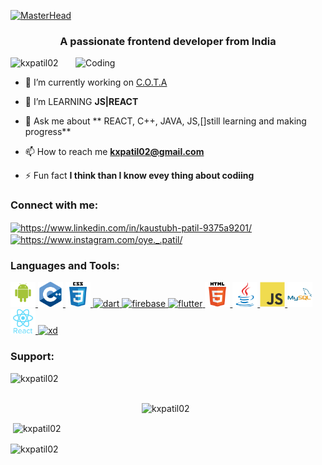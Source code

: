 [![MasterHead](https://user-images.githubusercontent.com/10498744/210012254-234538ff-d198-48aa-8964-37e6fd45d227.gif)](kxpatil.io)

<h3 align="center">A passionate frontend developer from India</h3>
<img align="right" alt="Coding" width="400" src="https://flatironschool.com/legacy-assets/images.ctfassets.net/hkpf2qd2vxgx/44oj2847JshvH8bktR7JyM/070c9adb7b012836066efe8ee53ae4a9/HTML_CSS_JS.gif">

<p align="left"> <img src="https://komarev.com/ghpvc/?username=kxpatil02&label=Profile%20views&color=0e75b6&style=flat" alt="kxpatil02" /> </p>


- 🔭 I’m currently working on [C.O.T.A](https://github.com/kxpatil02/C.O.T.A---authO-)

- 👯 I’m LEARNING **JS|REACT**

- 💬 Ask me about ** REACT, C++, JAVA, JS,[]still learning and making progress**

- 📫 How to reach me **kxpatil02@gmail.com**

- ⚡ Fun fact **I think than I know evey thing about codiing**

<h3 align="left">Connect with me:</h3>
<p align="left">
<!--  <a href="https://twitter.com/kaustubhpatil" target="blank"><img align="center" src="https://raw.githubusercontent.com/rahuldkjain/github-profile-readme-generator/master/src/images/icons/Social/twitter.svg" alt="kaustubhpatil" height="30" width="40" /></a>  -->
<a href="https://www.linkedin.com/in/kaustubh-patil-9375a9201/" target="blank"><img align="center" src="https://raw.githubusercontent.com/rahuldkjain/github-profile-readme-generator/master/src/images/icons/Social/linked-in-alt.svg" alt="https://www.linkedin.com/in/kaustubh-patil-9375a9201/" height="30" width="40" /></a>
<a href="https://instagram.com/https://www.instagram.com/oye._.patil/" target="blank"><img align="center" src="https://raw.githubusercontent.com/rahuldkjain/github-profile-readme-generator/master/src/images/icons/Social/instagram.svg" alt="https://www.instagram.com/oye._.patil/" height="30" width="40" /></a>
</p>

<h3 align="left">Languages and Tools:</h3>
<p align="left"> <a href="https://developer.android.com" target="_blank" rel="noreferrer"> 
<img src="https://raw.githubusercontent.com/devicons/devicon/master/icons/android/android-original-wordmark.svg" alt="android" width="40" height="40"/> </a> <a href="https://www.w3schools.com/cpp/" target="_blank" rel="noreferrer"> <img src="https://raw.githubusercontent.com/devicons/devicon/master/icons/cplusplus/cplusplus-original.svg" alt="cplusplus" width="40" height="40"/> </a> <a href="https://www.w3schools.com/css/" target="_blank" rel="noreferrer"> <img src="https://raw.githubusercontent.com/devicons/devicon/master/icons/css3/css3-original-wordmark.svg" alt="css3" width="40" height="40"/> </a> <a href="https://dart.dev" target="_blank" rel="noreferrer"> <img src="https://www.vectorlogo.zone/logos/dartlang/dartlang-icon.svg" alt="dart" width="40" height="40"/> </a> <a href="https://firebase.google.com/" target="_blank" rel="noreferrer"> <img src="https://www.vectorlogo.zone/logos/firebase/firebase-icon.svg" alt="firebase" width="40" height="40"/> </a> <a href="https://flutter.dev" target="_blank" rel="noreferrer"> <img src="https://www.vectorlogo.zone/logos/flutterio/flutterio-icon.svg" alt="flutter" width="40" height="40"/> </a> <a href="https://www.w3.org/html/" target="_blank" rel="noreferrer"> <img src="https://raw.githubusercontent.com/devicons/devicon/master/icons/html5/html5-original-wordmark.svg" alt="html5" width="40" height="40"/> </a> <a href="https://www.java.com" target="_blank" rel="noreferrer"> <img src="https://raw.githubusercontent.com/devicons/devicon/master/icons/java/java-original.svg" alt="java" width="40" height="40"/> </a> <a href="https://developer.mozilla.org/en-US/docs/Web/JavaScript" target="_blank" rel="noreferrer"> <img src="https://raw.githubusercontent.com/devicons/devicon/master/icons/javascript/javascript-original.svg" alt="javascript" width="40" height="40"/> </a> <a href="https://www.mysql.com/" target="_blank" rel="noreferrer"> <img src="https://raw.githubusercontent.com/devicons/devicon/master/icons/mysql/mysql-original-wordmark.svg" alt="mysql" width="40" height="40"/> </a> <a href="https://reactjs.org/" target="_blank" rel="noreferrer"> <img src="https://raw.githubusercontent.com/devicons/devicon/master/icons/react/react-original-wordmark.svg" alt="react" width="40" height="40"/> </a> <a href="https://www.adobe.com/products/xd.html" target="_blank" rel="noreferrer"> <img src="https://cdn.worldvectorlogo.com/logos/adobe-xd.svg" alt="xd" width="40" height="40"/> </a> </p>

<h3 align="left">Support:</h3>
<p><a href="https://www.buymeacoffee.com/kxpatil02">
<img align="left" src="https://cdn.buymeacoffee.com/buttons/v2/default-yellow.png" height="50" width="210" alt="kxpatil02" /></a></p><br><br>

<p><img align="bottom" src="https://github-readme-stats.vercel.app/api/top-langs?username=kxpatil02&show_icons=true&locale=en&layout=compact" alt="kxpatil02" /></p>

<p>&nbsp;<img align="center" src="https://github-readme-stats.vercel.app/api?username=kxpatil02&show_icons=true&locale=en" alt="kxpatil02" /></p>

<p><img align="center" src="https://github-readme-streak-stats.herokuapp.com/?user=kxpatil02&" alt="kxpatil02" /></p>
